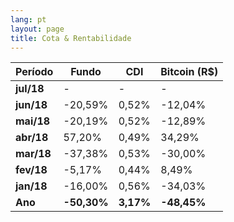 ```yaml
---
lang: pt
layout: page
title: Cota & Rentabilidade
---
```


Período | Fundo | CDI | Bitcoin (R$)
--|-------|-----|--------------
**jul/18** | - | - | -
**jun/18** | -20,59% | 0,52% | -12,04%
**mai/18** | -20,19% | 0,52% | -12,89%
**abr/18** | 57,20% | 0,49% | 34,29%
**mar/18** | -37,38% | 0,53% | -30,00%  
**fev/18** | -5,17% | 0,44% | 8,49%
**jan/18** | -16,00% | 0,56% | -34,03%  
**Ano**  | **-50,30%** | **3,17%** | **-48,45%**
